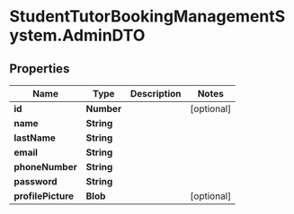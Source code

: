 # StudentTutorBookingManagementSystem.AdminDTO

## Properties
Name | Type | Description | Notes
------------ | ------------- | ------------- | -------------
**id** | **Number** |  | [optional] 
**name** | **String** |  | 
**lastName** | **String** |  | 
**email** | **String** |  | 
**phoneNumber** | **String** |  | 
**password** | **String** |  | 
**profilePicture** | **Blob** |  | [optional] 
